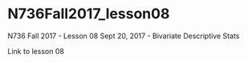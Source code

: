 # N736Fall2017_lesson08

N736 Fall 2017 - Lesson 08 Sept 20, 2017 - Bivariate Descriptive Stats

Link to lesson 08 []()
